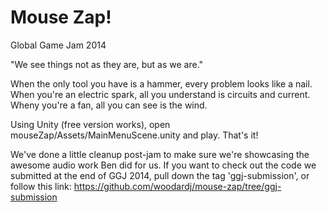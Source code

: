 Mouse Zap!
=========

Global Game Jam 2014

"We see things not as they are, but as we are."

When the only tool you have is a hammer, every problem looks like a nail. When you're an electric spark, all you understand is circuits and current. Wheny you're a fan, all you can see is the wind.

Using Unity (free version works), open mouseZap/Assets/MainMenuScene.unity and play. That's it!

We've done a little cleanup post-jam to make sure we're showcasing the awesome audio work Ben did for us. If you want to  check out the code we submitted at the end of GGJ 2014, pull down the tag 'ggj-submission', or follow this link: https://github.com/woodardj/mouse-zap/tree/ggj-submission
